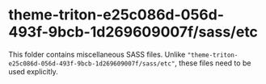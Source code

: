 # theme-triton-e25c086d-056d-493f-9bcb-1d269609007f/sass/etc

This folder contains miscellaneous SASS files. Unlike `"theme-triton-e25c086d-056d-493f-9bcb-1d269609007f/sass/etc"`, these files
need to be used explicitly.
